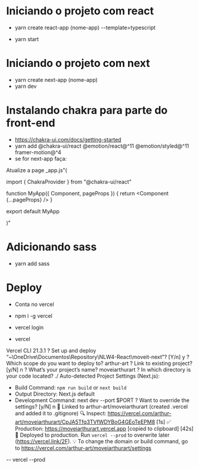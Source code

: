 # Iniciando o projeto com react

- yarn create react-app (nome-app) --template=typescript

- yarn start

# Iniciando o projeto com next

- yarn create next-app (nome-app)
- yarn dev

# Instalando chakra para parte do front-end

- https://chakra-ui.com/docs/getting-started
- yarn add @chakra-ui/react @emotion/react@^11 @emotion/styled@^11 framer-motion@^4
- se for next-app faça: 

Atualize a page _app.js"(

import { ChakraProvider } from "@chakra-ui/react"

function MyApp({ Component, pageProps }) {
  return <ChakraProvider>
    <Component {...pageProps} />
  </ChakraProvider>
}

export default MyApp

)"

# Adicionando sass
- yarn add sass

# Deploy

- Conta no vercel

- npm i -g vercel

- vercel login

- vercel

Vercel CLI 21.3.1
? Set up and deploy “~\OneDrive\Documentos\Repository\NLW4-React\moveit-next”? [Y/n] y
? Which scope do you want to deploy to? arthur-art
? Link to existing project? [y/N] n
? What’s your project’s name? moveiarthurart
? In which directory is your code located? ./
Auto-detected Project Settings (Next.js):
- Build Command: `npm run build` or `next build`
- Output Directory: Next.js default
- Development Command: next dev --port $PORT
? Want to override the settings? [y/N] n
🔗  Linked to arthur-art/moveiarthurart (created .vercel and added it to .gitignore)
🔍  Inspect: https://vercel.com/arthur-art/moveiarthurart/CpJA5Tfq3TVfWDYBoG4GEoTeEPM8 [1s]
✅  Production: https://moveiarthurart.vercel.app [copied to clipboard] [42s]
📝  Deployed to production. Run `vercel --prod` to overwrite later (https://vercel.link/2F).
💡  To change the domain or build command, go to https://vercel.com/arthur-art/moveiarthurart/settings

-- vercel --prod